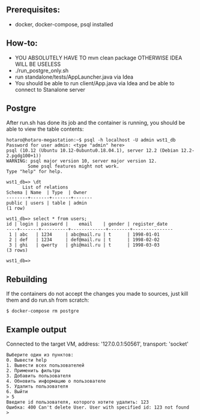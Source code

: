 ## Prerequisites:
- docker, docker-compose, psql installed
 
## How-to:
- YOU ABSOLUTELY HAVE TO mvn clean package OTHERWISE IDEA WILL BE USELESS
- ./run_postgre_only.sh
- run standalone/tests/AppLauncher.java via Idea
- You should be able to run client/App.java via Idea and be able to connect to Stanalone server

## Postgre
After run.sh has done its job and the container is running,
you should be able to view the table contents:

    hotaro@hotaro-megastation:~$ psql -h localhost -U admin wst1_db
    Password for user admin: <type "admin" here>
    psql (10.12 (Ubuntu 10.12-0ubuntu0.18.04.1), server 12.2 (Debian 12.2-2.pgdg100+1))
    WARNING: psql major version 10, server major version 12.
            Some psql features might not work.
    Type "help" for help.
    
    wst1_db=> \dt
          List of relations
    Schema | Name  | Type  | Owner 
    --------+-------+-------+-------
    public | users | table | admin
    (1 row)
    
    wst1_db=> select * from users;
    id | login | password |    email    | gender | register_date 
    ----+-------+----------+-------------+--------+---------------
     1 | abc   | 1234     | abc@mail.ru | t      | 1998-01-01
     2 | def   | 1234     | def@mail.ru | t      | 1998-02-02
     3 | ghi   | qwerty   | ghi@mail.ru | t      | 1998-03-03
    (3 rows)
    
    wst1_db=>

## Rebuilding
If the containers do not accept the changes you made to sources, just kill
them and do run.sh from scratch:

    $ docker-compose rm postgre
    
## Example output

Connected to the target VM, address: '127.0.0.1:50561', transport: 'socket'

    Выберите один из пунктов:
    0. Вывести help
    1. Вывести всех пользователей
    2. Применить фильтры
    3. Добавить пользователя
    4. Обновить информацию о пользователе
    5. Удалить пользователя
    6. Выйти
    > 5
    Введите id пользователя, которого хотите удалить: 123
    Ошибка: 400 Can't delete User. User with specified id: 123 not found 
    > 